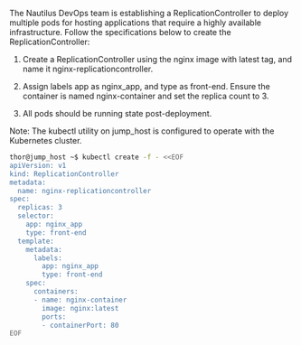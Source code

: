 The Nautilus DevOps team is establishing a ReplicationController to deploy multiple pods for hosting applications that require a highly available infrastructure. Follow the specifications below to create the ReplicationController:


1. Create a ReplicationController using the nginx image with latest tag, and name it nginx-replicationcontroller.

2. Assign labels app as nginx_app, and type as front-end. Ensure the container is named nginx-container and set the replica count to 3.

3. All pods should be running state post-deployment.

Note: The kubectl utility on jump_host is configured to operate with the Kubernetes cluster.

```bash
thor@jump_host ~$ kubectl create -f - <<EOF
apiVersion: v1
kind: ReplicationController
metadata:
  name: nginx-replicationcontroller
spec:
  replicas: 3
  selector:
    app: nginx_app
    type: front-end
  template:
    metadata:
      labels:
        app: nginx_app
        type: front-end
    spec:
      containers:
      - name: nginx-container
        image: nginx:latest
        ports:
        - containerPort: 80
EOF
```